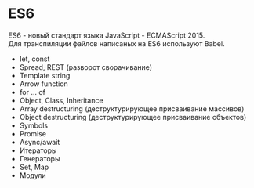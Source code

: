 # ES6
ES6 - новый стандарт языка JavaScript - ECMAScript 2015.  
Для транспиляции файлов написаных на ES6 используют Babel.  

- let, const
- Spread, REST (разворот сворачивание)
- Template string
- Arrow function
- for ... of
- Object, Class, Inheritance
- Array destructuring (деструктурирующее присваивание массивов)
- Object destructuring (деструктурирующее присваивание объектов)
- Symbols
- Promise
- Async/await
- Итераторы
- Генераторы
- Set, Map
- Модули
